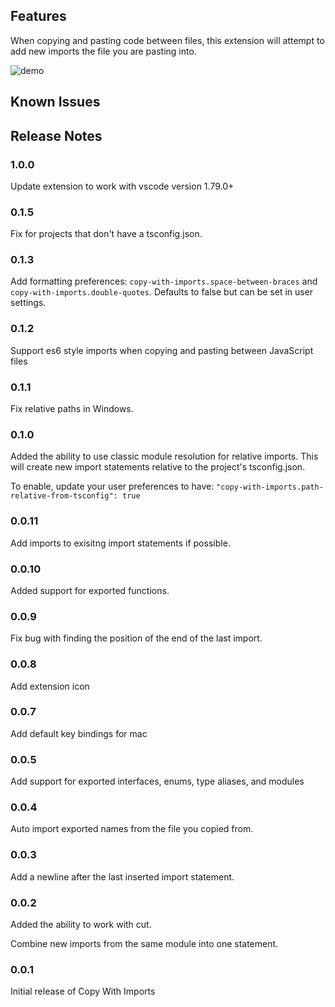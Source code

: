 ## Features

When copying and pasting code between files, this extension will attempt to add new imports the file you are pasting into.

![demo](copy-with-imports.gif)

## Known Issues

## Release Notes

### 1.0.0

Update extension to work with vscode version 1.79.0+

### 0.1.5

Fix for projects that don't have a tsconfig.json.

### 0.1.3

Add formatting preferences: `copy-with-imports.space-between-braces` and `copy-with-imports.double-quotes`. Defaults to false but can be set in user settings.

### 0.1.2

Support es6 style imports when copying and pasting between JavaScript files

### 0.1.1

Fix relative paths in Windows.

### 0.1.0

Added the ability to use classic module resolution for relative imports. This will create new import statements relative to the project's tsconfig.json.

To enable, update your user preferences to have: `"copy-with-imports.path-relative-from-tsconfig": true`

### 0.0.11

Add imports to exisitng import statements if possible.

### 0.0.10

Added support for exported functions.

### 0.0.9

Fix bug with finding the position of the end of the last import.

### 0.0.8

Add extension icon

### 0.0.7

Add default key bindings for mac

### 0.0.5

Add support for exported interfaces, enums, type aliases, and modules

### 0.0.4

Auto import exported names from the file you copied from.

### 0.0.3

Add a newline after the last inserted import statement.

### 0.0.2

Added the ability to work with cut.

Combine new imports from the same module into one statement.
### 0.0.1

Initial release of Copy With Imports
